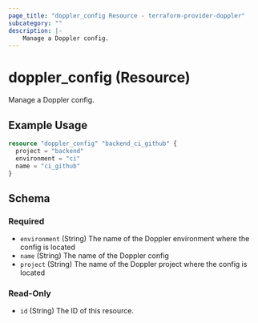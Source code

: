 ```yaml
---
page_title: "doppler_config Resource - terraform-provider-doppler"
subcategory: ""
description: |-
	Manage a Doppler config.
---
```


# doppler_config (Resource)

Manage a Doppler config.

## Example Usage

```terraform
resource "doppler_config" "backend_ci_github" {
  project = "backend"
  environment = "ci"
  name = "ci_github"
}
```

<!-- schema generated by tfplugindocs -->
## Schema

### Required

- `environment` (String) The name of the Doppler environment where the config is located
- `name` (String) The name of the Doppler config
- `project` (String) The name of the Doppler project where the config is located

### Read-Only

- `id` (String) The ID of this resource.

